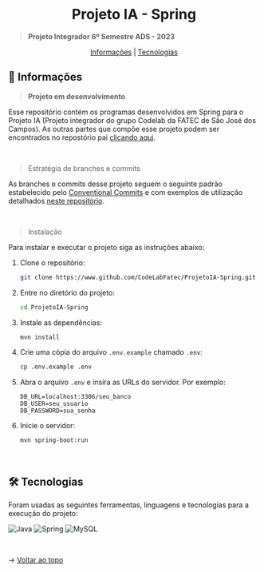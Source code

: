<br id="topo">

<h1 align="center">Projeto IA - Spring</h1>

> **Projeto Integrador 6º Semestre ADS - 2023**

<p align="center">
    <a href="#objetivo">Informações</a> |
    <a href="#tecnologias">Tecnologias</a>
</p>

<span id="objetivo">

## 🚀 Informações

> **Projeto em desenvolvimento**

Esse repositório contém os programas desenvolvidos em Spring para o Projeto IA (Projeto integrador do grupo Codelab da FATEC de São José dos Campos). As outras partes que compõe esse projeto podem ser encontrados no repostório pai [clicando aqui](https://github.com/CodeLabFatec/ProjetoIA).

<br />

> Estratégia de branches e commits

As branches e commits desse projeto seguem o seguinte padrão estabelecido pelo [Conventional Commits](https://www.conventionalcommits.org/pt-br/v1.0.0/) e com exemplos de utilização detalhados [neste repositório](https://github.com/iuricode/padroes-de-commits).

<br>

> Instalação

Para instalar e executar o projeto siga as instruções abaixo:

1. Clone o repositório:
    ```bash
    git clone https://www.github.com/CodeLabFatec/ProjetoIA-Spring.git
    ```

2. Entre no diretório do projeto:
    ```bash
    cd ProjetoIA-Spring
    ```

3. Instale as dependências:
    ```bash
    mvn install
    ```

4. Crie uma cópia do arquivo `.env.example` chamado `.env`:
    ```bash
    cp .env.example .env
    ```

5. Abra o arquivo `.env` e insira as URLs do servidor. Por exemplo:
    ```plaintext
    DB_URL=localhost:3306/seu_banco
    DB_USER=seu_usuario
    DB_PASSWORD=sua_senha
    ```

6. Inicie o servidor:
    ```bash
    mvn spring-boot:run
    ```

<br>

<span id="tecnologias">

## 🛠️ Tecnologias

Foram usadas as seguintes ferramentas, linguagens e tecnologias para a execução do projeto:

![Java](https://img.shields.io/badge/java-%23ED8B00.svg?style=for-the-badge&logo=openjdk&logoColor=white)
![Spring](https://img.shields.io/badge/spring-%236DB33F.svg?style=for-the-badge&logo=spring&logoColor=white)
![MySQL](https://img.shields.io/badge/MySQL-00000F?style=for-the-badge&logo=mysql&logoColor=white)

<br />

→ [Voltar ao topo](#topo)

<br>
